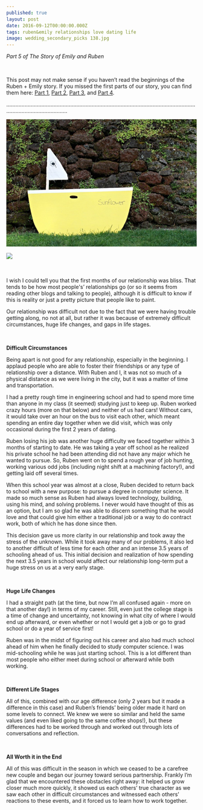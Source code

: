 ```yaml
---
published: true
layout: post
date: 2016-09-12T00:00:00.000Z
tags: ruben&emily relationships love dating life
image: wedding_secondary_picks 138.jpg
---
```

*Part 5 of The Story of Emily and Ruben*

<br>

This post may not make sense if you haven’t read the beginnings of the Ruben + Emily story. If you missed the first parts of our story, you can find them here: [Part 1](http://emily.rubennic.com/recipes/ruben-emily-1), [Part 2](http://emily.rubennic.com/recipes/ruben-emily-2), [Part 3](http://emily.rubennic.com/recipes/ruben-emily-3), and [Part 4](http://emily.rubennic.com/recipes/ruben-emily-4).

…………………………………………………………………………………………………………….........................................

![Wedding_Secondary_Picks 138.jpg](/content/Wedding_Secondary_Picks-138.jpg)

<a href="//www.pinterest.com/pin/create/button/" data-pin-do="buttonBookmark"  data-pin-color="red"><img src="//assets.pinterest.com/images/pidgets/pinit_fg_en_rect_red_20.png" /></a>
<!-- Please call pinit.js only once per page -->
<script type="text/javascript" async defer src="//assets.pinterest.com/js/pinit.js"></script>

<br>


I wish I could tell you that the first months of our relationship was bliss. That tends to be how most people's’ relationships go (or so it seems from reading other blogs and talking to people), although it is difficult to know if this is reality or just a pretty picture that people like to paint.

Our relationship was difficult not due to the fact that we were having trouble getting along, no not at all, but rather it was because of extremely difficult circumstances, huge life changes, and gaps in life stages.

<br>

**Difficult Circumstances**

Being apart is not good for any relationship, especially in the beginning. I applaud people who are able to foster their friendships or any type of relationship over a distance. With Ruben and I, it was not so much of a physical distance as we were living in the city, but it was a matter of time and transportation.

I had a pretty rough time in engineering school and had to spend more time than anyone in my class (it seemed) studying just to keep up. Ruben worked crazy hours (more on that below) and neither of us had cars! Without cars, it would take over an hour on the bus to visit each other, which meant spending an entire day together when we did visit, which was only occasional during the first 2 years of dating.

Ruben losing his job was another huge difficulty we faced together within 3 months of starting to date. He was taking a year off school as he realized his private school he had been attending did not have any major which he wanted to pursue. So, Ruben went on to spend a rough year of job hunting, working various odd jobs (including night shift at a machining factory!), and getting laid off several times.

When this school year was almost at a close, Ruben decided to return back to school with a new purpose: to pursue a degree in computer science. It made so much sense as Ruben had always loved technology, building, using his mind, and solving problems. I never would have thought of this as an option, but I am so glad he was able to discern something that he would love and that could give him either a traditional job or a way to do contract work, both of which he has done since then.

This decision gave us more clarity in our relationship and took away the stress of the unknown. While it took away many of our problems, it also led to another difficult of less time for each other and an intense 3.5 years of schooling ahead of us. This initial decision and realization of how spending the next 3.5 years in school would affect our relationship long-term put a huge stress on us at a very early stage.

<br>

**Huge Life Changes**

I had a straight path (at the time, but now I’m all confused again - more on that another day!) in terms of my career. Still, even just the college stage is a time of change and uncertainty, not knowing in what city of where I would end up afterward, or even whether or not I would get a job or go to grad school or do a year of service first!

Ruben was in the midst of figuring out his career and also had much school ahead of him when he finally decided to study computer science. I was mid-schooling while he was just starting school. This is a lot different than most people who either meet during school or afterward while both working.

<br>

**Different Life Stages**

All of this, combined with our age difference (only 2 years but it made a difference in this case) and Ruben’s friends’ being older made it hard on some levels to connect. We knew we were so similar and held the same values (and even liked going to the same coffee shops!), but these differences had to be worked through and worked out through lots of conversations and reflection.

<br>

**All Worth it in the End**

All of this was difficult in the season in which we ceased to be a carefree new couple and began our journey toward serious partnership. Frankly I’m glad that we encountered these obstacles right away: it helped us grow closer much more quickly, it showed us each others’ true character as we saw each other in difficult circumstances and witnessed each others’ reactions to these events, and it forced us to learn how to work together.

<br>
